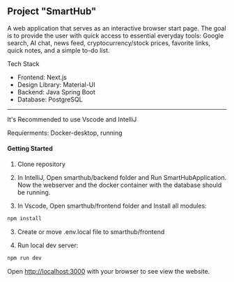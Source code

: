## Project "SmartHub"

A web application that serves as an interactive browser start page.
The goal is to provide the user with quick access to essential everyday tools: Google search, AI chat, news feed, cryptocurrency/stock prices, favorite links, quick notes, and a simple to-do list.

Tech Stack
* Frontend: Next.js
* Design Library: Material-UI
* Backend: Java Spring Boot
* Database: PostgreSQL

-------------------------------------
It's Recommended to use Vscode and IntelliJ

Requierments:
Docker-desktop, running

#### Getting Started

1. Clone repository
2. In IntelliJ, Open smarthub/backend folder and Run SmartHubApplication.
Now the webserver and the docker container with the database should be running.

3. In Vscode, Open smarthub/frontend folder and Install all modules:
```bash
npm install

```
3. Create or move .env.local file to smarthub/frontend


4. Run local dev server:
```bash
npm run dev

```

Open [http://localhost:3000](http://localhost:3000) with your browser to see view the website.

